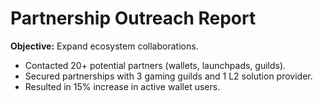# Partnership Outreach Report

**Objective:** Expand ecosystem collaborations.  

- Contacted 20+ potential partners (wallets, launchpads, guilds).  
- Secured partnerships with 3 gaming guilds and 1 L2 solution provider.  
- Resulted in 15% increase in active wallet users.  
